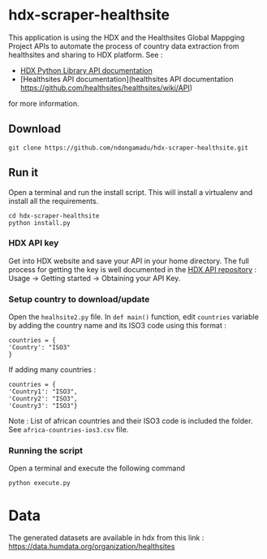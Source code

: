 # hdx-scraper-healthsite
This application is using the HDX and the Healthsites Global Mappging Project APIs to automate the process of country data extraction from healthsites and sharing to HDX platform.
See :
- [HDX Python Library API documentation](https://github.com/OCHA-DAP/hdx-python-api)
- [Healthsites API documentation](healthsites API documentation https://github.com/healthsites/healthsites/wiki/API)

for more information.

## Download
```
git clone https://github.com/ndongamadu/hdx-scraper-healthsite.git
```
## Run it
Open a terminal and run the install script. This will install a virtualenv and install all the requirements.
```
cd hdx-scraper-healthsite
python install.py
```
### HDX API key 
Get into HDX website and save your API in your home directory.
The full process for getting the key is well documented in the [HDX API repository](https://github.com/OCHA-DAP/hdx-python-api) : Usage -> Getting started -> Obtaining your API Key.

### Setup country to download/update
Open the ```healhsite2.py``` file. 
In ```def main()``` function, edit ```countries``` variable by adding the country name and its ISO3 code using this format : 
```
countries = {
'Country': "ISO3"
}
```

If adding many countries : 
```
countries = {
'Country1': "ISO3",
'Country2': "ISO3",
'Country3': "ISO3"}
```
Note : List of african countries and their ISO3 code is included the folder. See ```africa-countries-ios3.csv``` file.

### Running the script
Open a terminal and execute the following command 
```
python execute.py
```

# Data
The generated datasets are available in hdx from this link : https://data.humdata.org/organization/healthsites